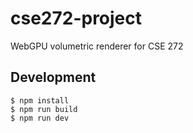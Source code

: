 # cse272-project

WebGPU volumetric renderer for CSE 272

## Development

```shell
$ npm install
$ npm run build
$ npm run dev
```
